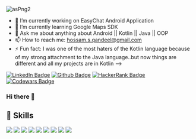 ![asPng2](https://user-images.githubusercontent.com/63760755/186248846-52ab6cb6-53c2-42cc-8578-407ab461f9dd.png)

- 🔭 I’m currently working on EasyChat Android Application
- 🌱 I’m currently learning Google Maps SDK
- 💬 Ask me about anything about Android || Kotlin || Java || OOP
- 📫 How to reach me: hossam.s.qandeel@gmail.com
- ⚡ Fun fact: I was one of the most haters of the Kotlin language because of my strong attachment to the Java language..but now things are different and all my projects are in Kotlin
-->

[![LinkedIn Badge](https://img.shields.io/badge/LinkedIn-Profile-informational?style=flat&logo=linkedin&logoColor=white&color=0D76A8)](https://www.linkedin.com/in/hossamqandeel/)  [![Github Badge](https://img.shields.io/badge/Github-Profile-informational?style=flat&logo=github&logoColor=white&color=0D76A8)](https://github.com/hossamqandel)  [![HackerRank Badge](https://img.shields.io/badge/HackerRank-Profile-informational?style=flat&logo=hackerrank&logoColor=white&color=29b85d)](https://www.hackerrank.com/hossamegyqandel?hr_r=1)  [![Codewars Badge](https://img.shields.io/badge/Codewars-Profile-informational?style=flat&logo=codewars&logoColor=white&color=ab341d)](https://www.codewars.com/users/Hossam%20Qandeel)

### Hi there 👋

## 💼 Skills

![](https://img.shields.io/badge/Code-Java-informational?style=flat&logo=java&logoColor=white&color=4AB197)
![](https://img.shields.io/badge/Code-Kotlin-informational?style=flat&logo=kotlin&logoColor=white&color=4AB197)
![](https://img.shields.io/badge/Code-OOP-informational?style=flat&logo=oop&logoColor=white&color=4AB197)
![](https://img.shields.io/badge/Code-Android-informational?style=flat&logo=android&logoColor=white&color=4AB197)
![](https://img.shields.io/badge/Code-Firebase-informational?style=flat&logo=firebase&logoColor=white&color=4AB197)
![](https://img.shields.io/badge/Code-RoomDatabse-informational?style=flat&logo=roomdatabase&logoColor=white&color=4AB197)
![](https://img.shields.io/badge/Code-Coroutines-informational?style=flat&logo=coroutines&logoColor=white&color=4AB197)
![](https://img.shields.io/badge/Code-MVVM-informational?style=flat&logo=mvvm&logoColor=white&color=4AB197)
![](https://img.shields.io/badge/Code-DaggerHilt-informational?style=flat&logo=daggerhilt&logoColor=white&color=4AB197)
